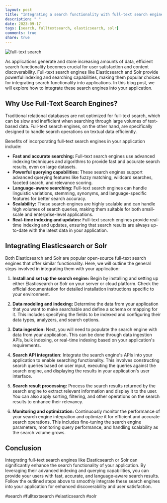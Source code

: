```yaml
---
layout: post
title: "Integrating a search functionality with full-text search engines like Elasticsearch or Solr"
description: " "
date: 2023-09-17
tags: [search, fulltextsearch, elasticsearch, solr]
comments: true
share: true
---
```


![full-text search](image-url)

As applications generate and store increasing amounts of data, efficient search functionality becomes crucial for user satisfaction and content discoverability. Full-text search engines like Elasticsearch and Solr provide powerful indexing and searching capabilities, making them popular choices for integrating search functionality into applications. In this blog post, we will explore how to integrate these search engines into your application.

## Why Use Full-Text Search Engines?

Traditional relational databases are not optimized for full-text search, which can be slow and inefficient when searching through large volumes of text-based data. Full-text search engines, on the other hand, are specifically designed to handle search operations on textual data efficiently.

Benefits of incorporating full-text search engines in your application include:

- **Fast and accurate searching:** Full-text search engines use advanced indexing techniques and algorithms to provide fast and accurate search results, even on large datasets.
- **Powerful querying capabilities:** These search engines support advanced querying features like fuzzy matching, wildcard searches, faceted search, and relevance scoring.
- **Language-aware searching:** Full-text search engines can handle linguistic variations, stemming, synonyms, and language-specific features for better search accuracy.
- **Scalability:** These search engines are highly scalable and can handle high volumes of search queries, making them suitable for both small-scale and enterprise-level applications.
- **Real-time indexing and updates:** Full-text search engines provide real-time indexing and updates, ensuring that search results are always up-to-date with the latest data in your application.

## Integrating Elasticsearch or Solr

Both Elasticsearch and Solr are popular open-source full-text search engines that offer similar functionality. Here, we will outline the general steps involved in integrating them with your application:

1. **Install and set up the search engine:** Begin by installing and setting up either Elasticsearch or Solr on your server or cloud platform. Check the official documentation for detailed installation instructions specific to your environment.

2. **Data modeling and indexing:** Determine the data from your application that you want to make searchable and define a schema or mapping for it. This includes specifying the fields to be indexed and configuring their data types, analyzers, and search options.

3. **Data ingestion:** Next, you will need to populate the search engine with data from your application. This can be done through data ingestion APIs, bulk indexing, or real-time indexing based on your application's requirements.

4. **Search API integration:** Integrate the search engine's APIs into your application to enable searching functionality. This involves constructing search queries based on user input, executing the queries against the search engine, and displaying the results in your application's user interface.

5. **Search result processing:** Process the search results returned by the search engine to extract relevant information and display it to the user. You can also apply sorting, filtering, and other operations on the search results to enhance their relevancy.

6. **Monitoring and optimization:** Continuously monitor the performance of your search engine integration and optimize it for efficient and accurate search operations. This includes fine-tuning the search engine parameters, monitoring query performance, and handling scalability as the search volume grows.

## Conclusion

Integrating full-text search engines like Elasticsearch or Solr can significantly enhance the search functionality of your application. By leveraging their advanced indexing and querying capabilities, you can provide your users with fast, accurate, and language-aware search results. Follow the outlined steps above to smoothly integrate these search engines into your application for enhanced discoverability and user satisfaction.

#search #fulltextsearch #elasticsearch #solr
